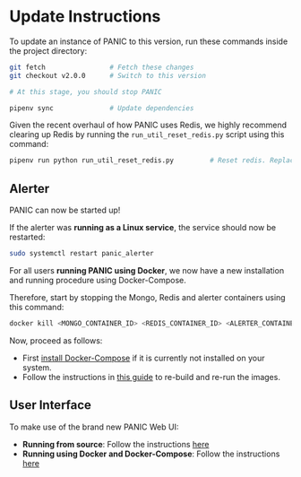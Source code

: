 # Update Instructions

To update an instance of PANIC to this version, run these commands inside the project directory:
```bash
git fetch                # Fetch these changes
git checkout v2.0.0      # Switch to this version

# At this stage, you should stop PANIC

pipenv sync              # Update dependencies
```

Given the recent overhaul of how PANIC uses Redis, we highly recommend clearing up Redis by running the `run_util_reset_redis.py` script using this command:
```bash
pipenv run python run_util_reset_redis.py         # Reset redis. Replace 'python' with 'python3' if the latter was installed
```

## Alerter
PANIC can now be started up!

If the alerter was **running as a Linux service**, the service should now be restarted:
```bash
sudo systemctl restart panic_alerter
```

For all users **running PANIC using Docker**, we now have a new installation and running procedure using Docker-Compose.

Therefore, start by stopping the Mongo, Redis and alerter containers using this command:
```bash
docker kill <MONGO_CONTAINER_ID> <REDIS_CONTAINER_ID> <ALERTER_CONTAINER_ID>
```

Now, proceed as follows:
* First [install Docker-Compose](INSTALL_DOCKER_AND_COMPOSE.md) if it is currently not installed on your system.
* Follow the instructions in [this guide](INSTALL_AND_RUN.md#run-using-docker) to re-build and re-run the images.

## User Interface

To make use of the brand new PANIC Web UI:
* **Running from source**: Follow the instructions [here](INSTALL_AND_RUN.md#running-from-source)
* **Running using Docker and Docker-Compose**: Follow the instructions [here](INSTALL_AND_RUN.md#run-using-docker)